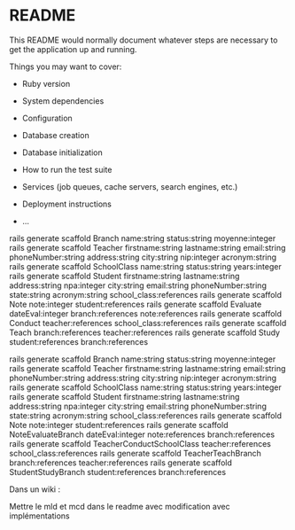 # README

This README would normally document whatever steps are necessary to get the
application up and running.

Things you may want to cover:

* Ruby version

* System dependencies

* Configuration

* Database creation

* Database initialization

* How to run the test suite

* Services (job queues, cache servers, search engines, etc.)

* Deployment instructions

* ...


rails generate scaffold Branch name:string status:string moyenne:integer
rails generate scaffold Teacher firstname:string lastname:string email:string phoneNumber:string address:string city:string nip:integer acronym:string
rails generate scaffold SchoolClass name:string status:string years:integer
rails generate scaffold Student firstname:string lastname:string address:string npa:integer city:string email:string phoneNumber:string state:string acronym:string school_class:references
rails generate scaffold Note note:integer student:references
rails generate scaffold Evaluate dateEval:integer branch:references note:references
rails generate scaffold Conduct teacher:references school_class:references
rails generate scaffold Teach branch:references teacher:references
rails generate scaffold Study student:references branch:references



rails generate scaffold Branch name:string status:string moyenne:integer
rails generate scaffold Teacher firstname:string lastname:string email:string phoneNumber:string address:string city:string nip:integer acronym:string
rails generate scaffold SchoolClass name:string status:string years:integer
rails generate scaffold Student firstname:string lastname:string address:string npa:integer city:string email:string phoneNumber:string state:string acronym:string school_class:references
rails generate scaffold Note note:integer student:references
rails generate scaffold NoteEvaluateBranch dateEval:integer note:references branch:references
rails generate scaffold TeacherConductSchoolClass teacher:references school_class:references
rails generate scaffold TeacherTeachBranch branch:references teacher:references
rails generate scaffold StudentStudyBranch student:references branch:references




Dans un wiki : 

Mettre le mld et mcd dans le readme avec modification avec implémentations
